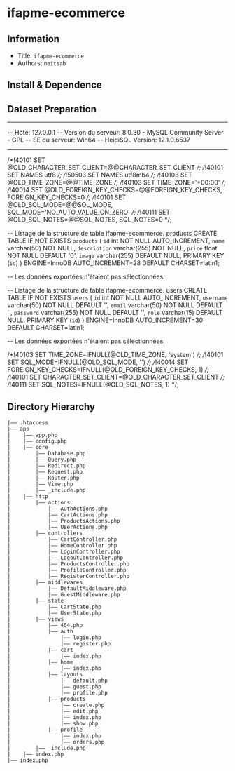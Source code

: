 ifapme-ecommerce
===
## Information
- Title:  `ifapme-ecommerce`
- Authors:  `neitsab`


## Install & Dependence


## Dataset Preparation
-- --------------------------------------------------------
-- Hôte:                         127.0.0.1
-- Version du serveur:           8.0.30 - MySQL Community Server - GPL
-- SE du serveur:                Win64
-- HeidiSQL Version:             12.1.0.6537
-- --------------------------------------------------------

/*!40101 SET @OLD_CHARACTER_SET_CLIENT=@@CHARACTER_SET_CLIENT */;
/*!40101 SET NAMES utf8 */;
/*!50503 SET NAMES utf8mb4 */;
/*!40103 SET @OLD_TIME_ZONE=@@TIME_ZONE */;
/*!40103 SET TIME_ZONE='+00:00' */;
/*!40014 SET @OLD_FOREIGN_KEY_CHECKS=@@FOREIGN_KEY_CHECKS, FOREIGN_KEY_CHECKS=0 */;
/*!40101 SET @OLD_SQL_MODE=@@SQL_MODE, SQL_MODE='NO_AUTO_VALUE_ON_ZERO' */;
/*!40111 SET @OLD_SQL_NOTES=@@SQL_NOTES, SQL_NOTES=0 */;

-- Listage de la structure de table ifapme-ecommerce. products
CREATE TABLE IF NOT EXISTS `products` (
  `id` int NOT NULL AUTO_INCREMENT,
  `name` varchar(50) NOT NULL,
  `description` varchar(255) NOT NULL,
  `price` float NOT NULL DEFAULT '0',
  `image` varchar(255) DEFAULT NULL,
  PRIMARY KEY (`id`)
) ENGINE=InnoDB AUTO_INCREMENT=28 DEFAULT CHARSET=latin1;

-- Les données exportées n'étaient pas sélectionnées.

-- Listage de la structure de table ifapme-ecommerce. users
CREATE TABLE IF NOT EXISTS `users` (
  `id` int NOT NULL AUTO_INCREMENT,
  `username` varchar(50) NOT NULL DEFAULT '',
  `email` varchar(50) NOT NULL DEFAULT '',
  `password` varchar(255) NOT NULL DEFAULT '',
  `role` varchar(15) DEFAULT NULL,
  PRIMARY KEY (`id`)
) ENGINE=InnoDB AUTO_INCREMENT=30 DEFAULT CHARSET=latin1;

-- Les données exportées n'étaient pas sélectionnées.

/*!40103 SET TIME_ZONE=IFNULL(@OLD_TIME_ZONE, 'system') */;
/*!40101 SET SQL_MODE=IFNULL(@OLD_SQL_MODE, '') */;
/*!40014 SET FOREIGN_KEY_CHECKS=IFNULL(@OLD_FOREIGN_KEY_CHECKS, 1) */;
/*!40101 SET CHARACTER_SET_CLIENT=@OLD_CHARACTER_SET_CLIENT */;
/*!40111 SET SQL_NOTES=IFNULL(@OLD_SQL_NOTES, 1) */;


## Directory Hierarchy
```
|—— .htaccess
|—— app
|    |—— app.php
|    |—— config.php
|    |—— core
|        |—— Database.php
|        |—— Query.php
|        |—— Redirect.php
|        |—— Request.php
|        |—— Router.php
|        |—— View.php
|        |—— _include.php
|    |—— http
|        |—— actions
|            |—— AuthActions.php
|            |—— CartActions.php
|            |—— ProductsActions.php
|            |—— UserActions.php
|        |—— controllers
|            |—— CartController.php
|            |—— HomeController.php
|            |—— LoginController.php
|            |—— LogoutController.php
|            |—— ProductsController.php
|            |—— ProfileController.php
|            |—— RegisterController.php
|        |—— middlewares
|            |—— DefaultMiddleware.php
|            |—— GuestMiddleware.php
|        |—— state
|            |—— CartState.php
|            |—— UserState.php
|        |—— views
|            |—— 404.php
|            |—— auth
|                |—— login.php
|                |—— register.php
|            |—— cart
|                |—— index.php
|            |—— home
|                |—— index.php
|            |—— layouts
|                |—— default.php
|                |—— guest.php
|                |—— profile.php
|            |—— products
|                |—— create.php
|                |—— edit.php
|                |—— index.php
|                |—— show.php
|            |—— profile
|                |—— index.php
|                |—— orders.php
|        |—— _include.php
|    |—— index.php
|—— index.php
```
